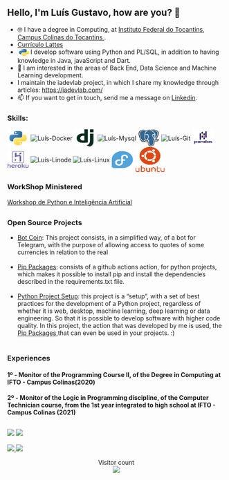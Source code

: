 ## Hello, I'm Luís Gustavo, how are you? 👋

<!--
**luisgs7/luisgs7** is a ✨ _special_ ✨ repository because its `README.md` (this file) appears on your GitHub profile.

Here are some ideas to get you started:

-->
- 🤓 I have a degree in Computing, at <a href="http://www.ifto.edu.br/"> Instituto Federal do Tocantins</a>,<a href="http://www.ifto.edu.br/colinas"> Campus Colinas do Tocantins </a>.
- <a href="http://lattes.cnpq.br/7401309837661540">Currículo Lattes </a>
- <img align="center" alt="Python" height="20" width="30" src="https://raw.githubusercontent.com/devicons/devicon/master/icons/python/python-original.svg">I develop software using Python and PL/SQL, in addition to having knowledge in Java, javaScript and Dart.
- 🧠 I am interested in the areas of Back End, Data Science and Machine Learning development.
- I maintain the iadevlab project, in which I share my knowledge through articles: https://iadevlab.com/
- 📫 If you want to get in touch, send me a message on <a href = "https://www.linkedin.com/in/lu%C3%ADs-gustavo-8632181a3/">Linkedin</a>. 
### Skills:
  <div style="display: inline_block">
    <img align="center" alt="Luís-Python" height="40" width="50" src="https://raw.githubusercontent.com/devicons/devicon/master/icons/python/python-original.svg" />
    <img align="center" alt="Luís-Docker" height="40" width="50" src="https://cdn.jsdelivr.net/gh/devicons/devicon/icons/docker/docker-original.svg" />
    <img align="center" alt="Luís-Django" height="40" width="50" src="https://github.com/devicons/devicon/blob/master/icons/django/django-plain.svg" />  
    <img align="center" alt="Luís-Mysql" height="40" width="50" src="https://cdn.jsdelivr.net/gh/devicons/devicon/icons/mysql/mysql-original-wordmark.svg" />
  <img align="center" alt="Luís-Postgres" height="40" width="50" src="https://raw.githubusercontent.com/devicons/devicon/master/icons/postgresql/postgresql-original.svg" />
    <img align="center" alt="Luís-Git" height="40" width="50" src="https://cdn.jsdelivr.net/gh/devicons/devicon/icons/git/git-original.svg" />
    <img align="center" alt="Luís-Pandas" height="40" width="50" src="https://github.com/luisgs7/luisgs7/blob/main/print/pandas.png" /> 
    <img align="center" alt="Luís-Heroku" height="40" width="50" src="https://raw.githubusercontent.com/devicons/devicon/master/icons/heroku/heroku-original-wordmark.svg" />
  <img align="center" alt="Luís-Linode" height="60" width="70" src="https://avatars.githubusercontent.com/u/5184305?s=200&v=4" />  
  <img align="center" alt="Luís-Linux" height="40" width="50" src="https://cdn.jsdelivr.net/gh/devicons/devicon/icons/linux/linux-original.svg" />
  <img align="center" alt="Luís-Fedora" height="40" width="50" src="https://github.com/devicons/devicon/blob/master/icons/fedora/fedora-plain.svg" />
  <img align="center" alt="Luís-Fedora" height="60" width="70" src="https://raw.githubusercontent.com/devicons/devicon/master/icons/ubuntu/ubuntu-plain-wordmark.svg" />  

 </div>
 
 ### WorkShop Ministered 
 
 <a href = "https://www.youtube.com/watch?v=eh6LJuWdF8Q">Workshop de Python e Inteligência Artificial</a>
 ##
 
 ### Open Source Projects
 - <a href="https://github.com/luisgs7/bot-coin">Bot Coin</a>: This project consists, in a simplified way, of a bot for Telegram, with the purpose of allowing access to quotes of some currencies in relation to the real<br><br>
 - <a href="https://github.com/luisgs7/pip-packages">Pip Packages</a>: consists of a github actions action, for python projects, which makes it possible to install pip and install the dependencies described in the requirements.txt file. <br><br>
 - <a href="https://github.com/luisgs7/python-project-setup">Python Project Setup</a>: this project is a “setup”, with a set of best practices for the development of a Python project, regardless of whether it is web, desktop, machine learning, deep learning or data engineering. So that it is possible to develop software with higher code quality. In this project, the action that was developed by me is used, the <a href="https://github.com/luisgs7/pip-packages">Pip Packages</a>,that can even be used in your projects. :) <br><br>

 ### Experiences
 #### 1º - Monitor of the Programming Course II, of the Degree in Computing at IFTO - Campus Colinas(2020)
 #### 2º - Monitor of the Logic in Programming discipline, of the Computer Technician course, from the 1st year integrated to high school at IFTO - Campus Colinas (2021)
 ##
<!-- -->  
 <div>
  <a href="https://github.com/luisgs7"></a>
  <img height="180em" src="https://github-readme-stats.vercel.app/api?username=luisgs7&show_icons=true&theme=tokyonight&include_all_commits=true&count_private=true"/>
  <img height="180em" src="https://github-readme-stats.vercel.app/api/top-langs/?username=luisgs7&layout=compact&langs_count=8&theme=tokyonight"/>
</div>

  <br>
 <div>
   <a href = "mailto:iadevlab@gmail.com"><img src="https://img.shields.io/badge/Gmail-D14836?style=for-the-badge&logo=gmail&logoColor=white" target="_blank">    </a>
      <a href="https://www.linkedin.com/in/lu%C3%ADs-gustavo-8632181a3/" target="_blank"><img src="https://img.shields.io/badge/LinkedIn-0077B5?style=for-the-badge&logo=linkedin&logoColor=white" target="_blank"></a> 
  
  <p align="center"> 
  Visitor count<br>
  <img src="https://profile-counter.glitch.me/luisgs7/count.svg" />
</p>
